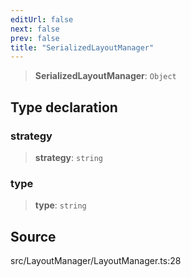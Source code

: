 ```yaml
---
editUrl: false
next: false
prev: false
title: "SerializedLayoutManager"
---
```


> **SerializedLayoutManager**: `Object`

## Type declaration

### strategy

> **strategy**: `string`

### type

> **type**: `string`

## Source

src/LayoutManager/LayoutManager.ts:28
